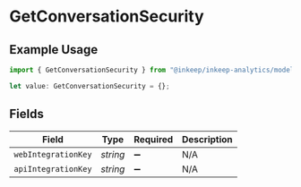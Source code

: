 # GetConversationSecurity

## Example Usage

```typescript
import { GetConversationSecurity } from "@inkeep/inkeep-analytics/models/operations";

let value: GetConversationSecurity = {};
```

## Fields

| Field               | Type                | Required            | Description         |
| ------------------- | ------------------- | ------------------- | ------------------- |
| `webIntegrationKey` | *string*            | :heavy_minus_sign:  | N/A                 |
| `apiIntegrationKey` | *string*            | :heavy_minus_sign:  | N/A                 |